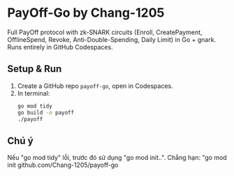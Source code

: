 # PayOff-Go by Chang-1205




Full PayOff protocol with zk-SNARK circuits (Enroll, CreatePayment, OfflineSpend, Revoke, Anti-Double-Spending, Daily Limit) in Go + gnark. Runs entirely in GitHub Codespaces.




## Setup & Run
1. Create a GitHub repo `payoff-go`, open in Codespaces.
2. In terminal:
   ```bash
   go mod tidy
   go build -o payoff
   ./payoff

## Chú ý
Nếu "go mod tidy" lỗi, trước đó sử dụng "go mod init..". 
Chẳng hạn: "go mod init github.com/Chang-1205/payoff-go
